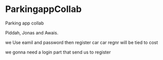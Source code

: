 # ParkingappCollab

Parking app collab

Piddah, Jonas and Awais.


we Use eamil and password
then register car
car regnr will be tied to cost


we gonna need a login part that send us to register

